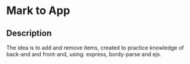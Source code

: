 # Mark to App

## Description
The idea is to add and remove items, created to practice knowledge of back-and and front-and, using: express, bordy-parse and ejs.
